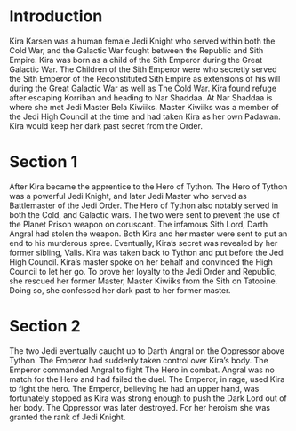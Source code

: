 # Introduction

Kira Karsen was a human female Jedi Knight who served within both the Cold War, and the Galactic War fought between the Republic and Sith Empire.
Kira was born as a child of the Sith Emperor during the Great Galactic War.
The Children of the Sith Emperor were who secretly served the Sith Emperor of the Reconstituted Sith Empire as extensions of his will during the Great Galactic War as well as The Cold War.
Kira found refuge after escaping Korriban and heading to Nar Shaddaa.
At Nar Shaddaa is where she met Jedi Master Bela Kiwiiks.
Master Kiwiiks was a member of the Jedi High Council at the time and had taken Kira as her own Padawan.
Kira would keep her dark past secret from the Order.

# Section 1

After Kira became the apprentice to the Hero of Tython.
The Hero of Tython was a powerful Jedi Knight, and later Jedi Master who served as Battlemaster of the Jedi Order.
The Hero of Tython also notably served in both the Cold, and Galactic wars.
The two were sent to prevent the use of the Planet Prison weapon on coruscant.
The infamous Sith Lord, Darth Angral had stolen the weapon.
Both Kira and her master were sent to put an end to his murderous spree.
Eventually, Kira’s secret was revealed by her former sibling, Valis.
Kira was taken back to Tython and put before the Jedi High Council.
Kira’s master spoke on her behalf and convinced the High Council to let her go.
To prove her loyalty to the Jedi Order and Republic, she rescued her former Master, Master Kiwiiks from the Sith on Tatooine.
Doing so, she confessed her dark past to her former master.

# Section 2

The two Jedi eventually caught up to Darth Angral on the Oppressor above Tython.
The Emperor had suddenly taken control over Kira’s body.
The Emperor commanded Angral to fight The Hero in combat.
Angral was no match for the Hero and had failed the duel.
The Emperor, in rage, used Kira to  fight the hero.
The Emperor, believing he had an upper hand, was fortunately stopped as Kira was strong enough to push the Dark Lord out of her body.
The Oppressor was later destroyed.
For her heroism she was granted the rank of Jedi Knight.
